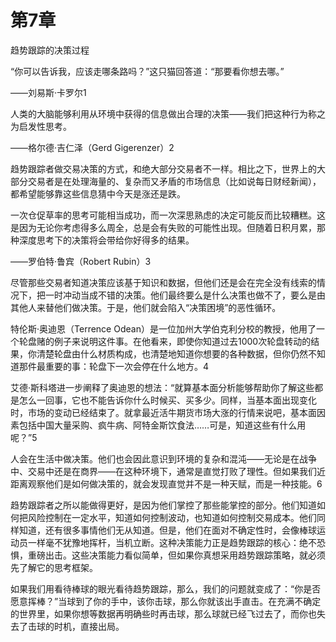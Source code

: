 # 第7章  
趋势跟踪的决策过程

“你可以告诉我，应该走哪条路吗？”这只猫回答道：“那要看你想去哪。”

——刘易斯·卡罗尔1

人类的大脑能够利用从环境中获得的信息做出合理的决策——我们把这种行为称之为启发性思考。

——格尔德·吉仁泽（Gerd Gigerenzer）2

趋势跟踪者做交易决策的方式，和绝大部分交易者不一样。相比之下，世界上的大部分交易者是在处理海量的、复杂而又矛盾的市场信息（比如说每日财经新闻），都希望能够靠这些信息猜中今天是涨还是跌。

一次仓促草率的思考可能相当成功，而一次深思熟虑的决定可能反而比较糟糕。这是因为无论你考虑得多么周全，总是会有失败的可能性出现。但随着日积月累，那种深度思考下的决策将会带给你好得多的结果。

——罗伯特·鲁宾（Robert Rubin）3

尽管那些交易者知道决策应该基于知识和数据，但他们还是会在完全没有线索的情况下，把一时冲动当成不错的决策。他们最终要么是什么决策也做不了，要么是由其他人来替他们做决策。于是，他们就会陷入“决策困境”的恶性循环。

特伦斯·奥迪恩（Terrence Odean）是一位加州大学伯克利分校的教授，他用了一个轮盘赌的例子来说明这件事。在他看来，即使你知道过去1000次轮盘转动的结果，你清楚轮盘由什么材质构成，也清楚地知道你想要的各种数据，但你仍然不知道那件最重要的事：轮盘下一次会停在什么地方。4

艾德·斯科塔进一步阐释了奥迪恩的想法：“就算基本面分析能够帮助你了解这些都是怎么一回事，它也不能告诉你什么时候买、买多少。同样，当基本面出现变化时，市场的变动已经结束了。就拿最近活牛期货市场大涨的行情来说吧，基本面因素包括中国大量采购、疯牛病、阿特金斯饮食法……可是，知道这些有什么用呢？”5

人会在生活中做决策。他们也会因此意识到环境的复杂和混沌——无论是在战争中、交易中还是在商界——在这种环境下，通常是直觉打败了理性。但如果我们近距离观察他们是如何做决策的，就会发现直觉并不是一种天赋，而是一种技能。6

趋势跟踪者之所以能做得更好，是因为他们掌控了那些能掌控的部分。他们知道如何把风险控制在一定水平，知道如何控制波动，也知道如何控制交易成本。他们同样知道，还有很多事情他们无从知道。但是，他们在面对不确定性时，会像棒球运动员一样毫不犹豫地挥杆，当机立断。这种决策能力正是趋势跟踪的核心：绝不恐惧，重磅出击。这些决策能力看似简单，但如果你真想采用趋势跟踪策略，就必须先了解它的思考框架。

如果我们用看待棒球的眼光看待趋势跟踪，那么，我们的问题就变成了：“你是否愿意挥棒？”当球到了你的手中，该你击球，那么你就该出手直击。在充满不确定的世界里，如果你想等数据再明确些时再击球，那么球就已经飞过去了，而你也失去了击球的时机，直接出局。